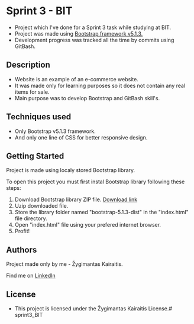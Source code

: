 # Sprint 3 - BIT

* Project which I've done for a Sprint 3 task while studying at BIT. 
* Project was made using [Bootstrap framework v5.1.3.](https://getbootstrap.com/)
* Development progress was tracked all the time by commits using GitBash.


## Description

* Website is an example of an e-commerce website.
* It was made only for learning purposes so it does not contain any real items for sale.
* Main purpose was to develop Bootstrap and GitBash skill's.


## Techniques used

* Only Bootstrap v5.1.3 framework.
* And only one line of CSS for better responsive design.


## Getting Started

Project is made using localy stored Bootstrap library. 

To open this project you must first instal Bootstrap library following these steps:

1. Download Bootstrap library ZIP file. [Download link](https://getbootstrap.com/docs/5.1/getting-started/download/)
2. Uzip downloaded file. 
3. Store the library folder named "bootstrap-5.1.3-dist" in the "index.html" file directory.
4. Open "index.html" file using your prefered internet browser. 
5. Profit!


## Authors

Project made only by me - Žygimantas Kairaitis. 

Find me on [LinkedIn](https://www.linkedin.com/in/%C5%BEygimantas-kairaitis-018a86193/)

## License

* This project is licensed under the Žygimantas Kairaitis License.# sprint3_BIT